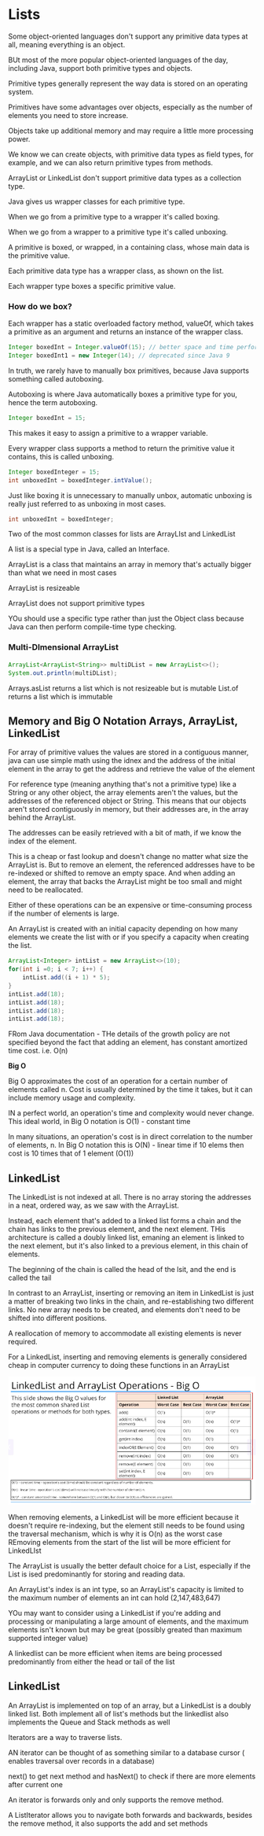 # Lists

Some object-oriented languages don't support any primitive data types at all, meaning everything is an object.

BUt most of the more popular object-oriented languages of the day, including Java, support both primitive types and objects.

Primitive types generally represent the way data is stored on an operating system.

Primitives have some advantages over objects, especially as the number of elements you need to store increase.

Objects take up additional memory and may require a little more processing power.

We know we can create objects, with primitive data types as field types, for example, and we can also return primitive types from methods.

ArrayList or LinkedList don't support primitive data types as a collection type.

Java gives us wrapper classes for each primitive type.

When we go from a primitive type to a wrapper it's called boxing.

When we go from a wrapper to a primitive type it's called unboxing.

A primitive is boxed, or wrapped, in a containing class, whose main data is the primitive value.

Each primitive data type has a wrapper class, as shown on the list.

Each wrapper type boxes a specific primitive value.

### How do we box?

Each wrapper has a static overloaded factory method, valueOf, which takes a primitive as an argument and returns an instance of the wrapper class.

```java
Integer boxedInt = Integer.valueOf(15); // better space and time performance but unnecessary
Integer boxedInt1 = new Integer(14); // deprecated since Java 9 
```

In truth, we rarely have to manually box primitives, because Java supports something called autoboxing.

Autoboxing is where Java automatically boxes a primitive type for you, hence the term autoboxing.

```java
Integer boxedInt = 15;
```

This makes it easy to assign a primitive to a wrapper variable.

Every wrapper class supports a method to return the primitive value it contains, this is called unboxing.

```java
Integer boxedInteger = 15;
int unboxedInt = boxedInteger.intValue();
```
Just like boxing it is unnecessary to manually unbox, automatic unboxing is really just referred to as unboxing in most cases.

```java
int unboxedInt = boxedInteger;
```



Two of the most common classes for lists are ArrayLIst and LinkedList

A list is a special type in Java, called an Interface.

ArrayList is a class that maintains an array in memory that's actually bigger than what we need in most cases

ArrayList is resizeable

ArrayList does not support primitive types

YOu should use a specific type rather than just the Object class because Java can then perform compile-time type checking.

### Multi-DImensional ArrayList

```java
ArrayList<ArrayList<String>> multiDList = new ArrayList<>();
System.out.println(multiDList);
```
Arrays.asList returns a list which is not resizeable but is mutable
List.of returns a list which is immutable

## Memory and Big O Notation Arrays, ArrayList, LinkedList

For array of primitive values the values are stored in a contiguous manner, java can use simple math using the idnex and the address of the initial element in the array to get the address and retrieve the value of the element

For reference type (meaning anything that's not a primitive type) like a String or any other object, the array elements aren't the values, but the addresses of the referenced object or String.
This means that our objects aren't stored contiguously in memory, but their addresses are, in the array behind the ArrayList.

The addresses can be easily retrieved with a bit of math, if we know the index of the element.

This is a cheap or fast lookup and doesn't change no matter what size the ArrayList is.
But to remove an element, the referenced addresses have to be re-indexed or shifted to remove an empty space.
And when adding an element, the array that backs the ArrayList might be too small and might need to be reallocated.

Either of these operations can be an expensive or time-consuming process if the number of elements is large.

An ArrayList is created with an initial capacity depending on how many elements we create the list with or if you specify a capacity when creating the list.

```java
ArrayList<Integer> intList = new ArrayList<>(10);
for(int i =0; i < 7; i++) {
    intList.add((i + 1) * 5);
}
intList.add(18);
intList.add(18);
intList.add(18);
intList.add(18);
```

FRom Java documentation - THe details of the growth policy are not specified beyond the fact that adding an element, has constant amortized time cost. i.e. O(n)

**Big O**

Big O approximates the cost of an operation for a certain number of elements called n.
Cost is usually determined by the time it takes, but it can include memory usage and complexity.

IN a perfect world, an operation's time and complexity would never change. This ideal world, in Big O notation is O(1) - constant time

In many situations, an operation's cost is in direct correlation to the number of elements, n. In Big O notation this is O(N) - linear time
if 10 elems then cost is 10 times that of 1 element (O(1))


## LinkedList

The LinkedList is not indexed at all.
There is no array storing the addresses in a neat, ordered way, as we saw with the ArrayList.

Instead, each element that's added to a linked list forms a chain and the chain has links to the previous element, and the next element.
THis architecture is called a doubly linked list, emaning an element is linked to the next element, but it's also linked to a previous element, in this chain of elements.

The beginning of the chain is called the head of the lsit, and the end is called the tail

In contrast to an ArrayList, inserting or removing an item in LinkedList is just a matter of breaking two links in the chain, and re-establishing two different links.
No new array needs to be created, and elements don't need to be shifted into different positions.

A reallocation of memory to accommodate all existing elements is never required.

For a LinkedList, inserting and removing elements is generally considered cheap in computer currency to doing these functions in an ArrayList

![Big O NOtation COmparision](big_o_comparision.png)

When removing elements, a LinkedList will be more efficient because it doesn't require re-indexing, but the element still needs to be found using the traversal mechanism, which is why it is O(n) as the worst case
REmoving elements from the start of the list will be more efficient for LinkedLIst


The ArrayList is usually the better default choice for a List, especially if the List is ised predominantly for storing and reading data.

An ArrayList's index is an int type, so an ArrayList's capacity is limited to the maximum number of elements an int can hold (2,147,483,647)

YOu may want to consider using a LinkedList if you're adding and processing or manipulating a large amount of elements, and the maximum elements isn't known but may be great (possibly greated than maximum supported integer value)

A linkedlist can be more efficient when items are being processed predominantly from either the head or tail of the list


## LinkedList

An ArrayList is implemented on top of an array, but a LinkedList is a doubly linked list.
Both implement all of list's methods but the linkedlist also implements the Queue and Stack methods as well

Iterators are a way to traverse lists.

AN iterator can be thought of as something similar to a database cursor ( enables traversal over records in a database)

next() to get next method and hasNext() to check if there are more elements after current one

An iterator is forwards only and only supports the remove method.

A ListIterator allows you to navigate both forwards and backwards, besides the remove method, it also supports the add and set methods

